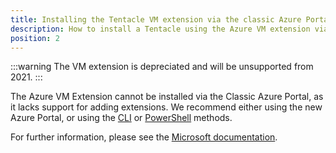 ```yaml
---
title: Installing the Tentacle VM extension via the classic Azure Portal
description: How to install a Tentacle using the Azure VM extension via the classic Azure Portal
position: 2
---
```


:::warning
The VM extension is depreciated and will be unsupported from 2021.
:::

The Azure VM Extension cannot be installed via the Classic Azure Portal, as it lacks support for adding extensions. We recommend either using the new Azure Portal, or using the [CLI](via-the-azure-cli.md) or [PowerShell](via-powershell.md) methods.

For further information, please see the [Microsoft documentation](https://docs.microsoft.com/en-us/azure/virtual-machines/windows/classic/manage-extensions?toc=%2fazure%2fvirtual-machines%2fwindows%2fclassic%2ftoc.json).
